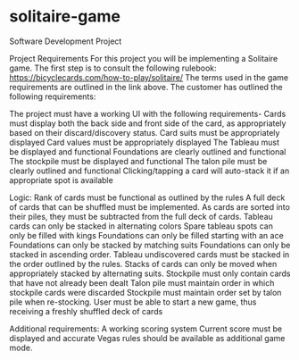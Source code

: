 # solitaire-game

Software Development Project

Project Requirements
For this project you will be implementing a Solitaire game. 
The first step is to consult the following rulebook: https://bicyclecards.com/how-to-play/solitaire/ 
The terms used in the game requirements are outlined in the link above. 
The customer has outlined the following requirements:

The project must have a working UI with the following requirements-
Cards must display both the back side and front side of the card, as appropriately based on their discard/discovery status.
Card suits must be appropriately displayed
Card values must be appropriately displayed
The Tableau must be displayed and functional
Foundations are clearly outlined and functional
The stockpile must be displayed and functional
The talon pile must be clearly outlined and functional
Clicking/tapping a card will auto-stack it if an appropriate spot is available

Logic:
Rank of cards must be functional as outlined by the rules
A full deck of cards that can be shuffled must be implemented.
As cards are sorted into their piles, they must be subtracted from the full deck of cards.
Tableau cards can only be stacked in alternating colors
Spare tableau spots can only be filled with kings
Foundations can only be filled starting with an ace
Foundations can only be stacked by matching suits
Foundations can only be stacked in ascending order.
Tableau undiscovered cards must be stacked in the order outlined by the rules.
Stacks of cards can only be moved when appropriately stacked by alternating suits.
Stockpile must only contain cards that have not already been dealt
Talon pile must maintain order in which stockpile cards were discarded
Stockpile must maintain order set by talon pile when re-stocking.
User must be able to start a new game, thus receiving a freshly shuffled deck of cards

Additional requirements:
A working scoring system
Current score must be displayed and accurate
Vegas rules should be available as additional game mode.
